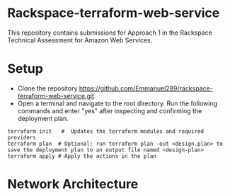 # Rackspace-terraform-web-service
This repository contains submissions for Approach 1 in the Rackspace Technical
Assessment for Amazon Web Services.

# Setup

- Clone the repository https://github.com/Emmanuel289/rackspace-terraform-web-service.git.
- Open a terminal and navigate to the root directory. Run the following commands and enter "yes" after inspecting and confirming the deployment plan.
``` 
terraform init   #  Updates the terraform modules and required providers
terraform plan  # Optional: run terraform plan -out <design.plan> to save the deployment plan to an output file named <design-plan>
terraform apply # Apply the actions in the plan
```

# Network Architecture



